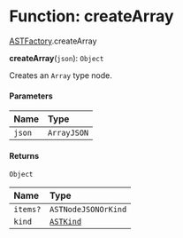 # Function: createArray

[ASTFactory](/en/auto-docs/variable-plugin/modules/ASTFactory.md).createArray

**createArray**(`json`): `Object`

Creates an `Array` type node.

#### Parameters

| Name | Type |
| :------ | :------ |
| `json` | `ArrayJSON` |

#### Returns

`Object`

| Name | Type |
| :------ | :------ |
| `items?` | `ASTNodeJSONOrKind` |
| `kind` | [`ASTKind`](/en/auto-docs/variable-plugin/enums/ASTKind.md) |
